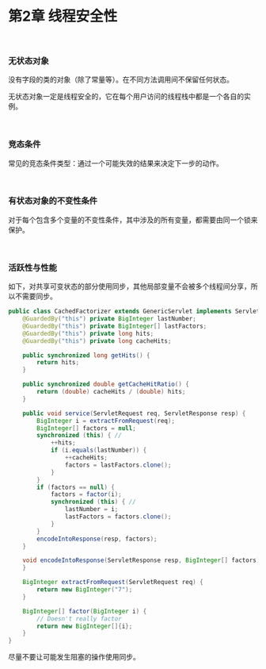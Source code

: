 # 第2章 线程安全性

​    

### 无状态对象

没有字段的类的对象（除了常量等）。在不同方法调用间不保留任何状态。

无状态对象一定是线程安全的，它在每个用户访问的线程栈中都是一个各自的实例。

​    

### 竞态条件

常见的竞态条件类型：通过一个可能失效的结果来决定下一步的动作。

​    

### 有状态对象的不变性条件

对于每个包含多个变量的不变性条件，其中涉及的所有变量，都需要由同一个锁来保护。

​    

### 活跃性与性能

如下，对共享可变状态的部分使用同步，其他局部变量不会被多个线程间分享，所以不需要同步。

```java
public class CachedFactorizer extends GenericServlet implements Servlet {
    @GuardedBy("this") private BigInteger lastNumber;
    @GuardedBy("this") private BigInteger[] lastFactors;
    @GuardedBy("this") private long hits;
    @GuardedBy("this") private long cacheHits;

    public synchronized long getHits() {
        return hits;
    }

    public synchronized double getCacheHitRatio() {
        return (double) cacheHits / (double) hits;
    }

    public void service(ServletRequest req, ServletResponse resp) {
        BigInteger i = extractFromRequest(req);
        BigInteger[] factors = null;
        synchronized (this) { // 
            ++hits;
            if (i.equals(lastNumber)) {
                ++cacheHits;
                factors = lastFactors.clone();
            }
        }
        if (factors == null) {
            factors = factor(i);
            synchronized (this) { // 
                lastNumber = i;
                lastFactors = factors.clone();
            }
        }
        encodeIntoResponse(resp, factors);
    }

    void encodeIntoResponse(ServletResponse resp, BigInteger[] factors) {
    }

    BigInteger extractFromRequest(ServletRequest req) {
        return new BigInteger("7");
    }

    BigInteger[] factor(BigInteger i) {
        // Doesn't really factor
        return new BigInteger[]{i};
    }
}
```

尽量不要让可能发生阻塞的操作使用同步。

